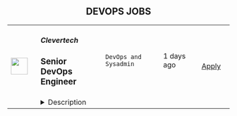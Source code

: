 <div align="center"><h2>DEVOPS JOBS</h2></div><table><tr>
                <td width="100" height="100" rowspan="2">
                    <img src="https://wwr-pro.s3.amazonaws.com/logos/0074/7619/logo.gif" width="38px" height="auto">
                </td>
                <td width="300">
                    <h5>Clevertech</h5>
                    <h3> Senior DevOps Engineer</h3>
                </td>
                <td width="300">
                    <code>DevOps and Sysadmin</code>
                </td>
                <td width="200">
                <text>1 days ago</text>
                </td>
                <td width="100" rowspan="2">
                <a href="https://weworkremotely.com/remote-jobs/clevertech-senior-devops-engineer-10" align="right" target="_blank">Apply</a>
                </td>
            </tr>
            <tr>
                <td colspan="3">
                <details><summary>Description</summary>
                <img src="https://we-work-remotely.imgix.net/logos/0074/7619/logo.gif?ixlib=rails-4.0.0&w=50&h=50&dpr=2&fit=fill&auto=compress" />

<p>
  <strong>Headquarters:</strong> New York, NY
    <br /><strong>URL:</strong> <a href="https://clevertech.biz">https://clevertech.biz</a>
</p>

<div>Experience Remote done Right. Over 20 years of remote experience, all 500+ staff are 100% remote and we still grow vibrant relationships, provide exceptional opportunities for career growth while working with stellar clients on ambitious projects<br><br>
</div><div><strong>What we're working on:</strong></div><div>
<br>Enterprise companies turn to us to help them launch innovative digital products that interact with hundreds of millions of customers, transactions and data points. The problems we solve every day are real and require creativity, grit and determination. We are building a culture that challenges norms while fostering experimentation and personal growth. In order to grasp the scale of problems we face, ideally, you have some exposure to Logistics, FinTech, Transportation, Insurance, Media or other complex multifactor industries<br><br>
</div><div><strong><br>Requirements</strong></div><ul>
<li>7+ years of professional experience (A technical assessment will be required)</li>
<li>Senior-level experience with AWS (EC2, RDS, S3, ECS, ELB)</li>
<li>Strong background in Linux and Mongo Atlas administration</li>
<li>Experience deploying Kubernetes in a production environment</li>
<li>Experience with CI/CD in Jenkins or CircleCi</li>
<li>Infrastructure as code (we use Terraform)</li>
<li>Experience with requirement gathering and presentation to executives</li>
<li>English fluency, verbal and written</li>
<li>Professional, empathic, team player</li>
<li>Problem solver, proactive, go-getter</li>
</ul><div>
<br><strong>Straight from the Devs</strong>
</div><div>
<br>Watch short snippets of actual developers (Real, not scripted) share why they joined <a href="https://cleverte.ch/3"><strong>YouTube Playlist<br></strong></a><br>
</div><div><strong>Why Clevertech is an amazing place to work at</strong></div><div>
<br>At Clevertech, you can expect that you will:<br><br>
</div><ul>
<li>Be 100% dedicated to one project at a time so that you can hone your skills, innovate and grow</li>
<li>Be a part of a team of talented and friendly senior-level developers</li>
<li>Work on projects that allow you to use cutting edge tech. We believe in constantly evolving your mastery</li>
</ul><div>
<br>The result? We produce meaningful work and we are truly proud and excited to be creating waves in an industry under transformation.<br><br>
</div>

<p><strong>To apply:</strong> <a href="https://weworkremotely.com/remote-jobs/clevertech-senior-devops-engineer-10">https://weworkremotely.com/remote-jobs/clevertech-senior-devops-engineer-10</a></p>

                </details>
                </td>
            </tr>,<tr>
                <td width="100" height="100" rowspan="2">
                    <img src="https://remotive.com/job/1344659/logo" width="38px" height="auto">
                </td>
                <td width="300">
                    <h5>Toptal</h5>
                    <h3>Senior DevOps Engineer</h3>
                </td>
                <td width="300">
                    <code>AWS,developer,devops,growth</code>
                </td>
                <td width="200">
                <text>6 days ago</text>
                </td>
                <td width="100" rowspan="2">
                <a href="https://remotive.com/remote-jobs/devops/senior-devops-engineer-1344659" align="right" target="_blank">Apply</a>
                </td>
            </tr>
            <tr>
                <td colspan="3">
                <details><summary>Description</summary>
                <p class="h2" dir="ltr" style="margin-top: 18pt; margin-bottom: 4pt; line-height: 1.38;"><em style="color: rgb(0, 0, 0);   font-weight: 600; letter-spacing: 0.75px;">Design your full-time freelance career as a top freelance developer with Toptal.</em><br></p><p dir="ltr" style="margin-top: 12pt; margin-bottom: 12pt; line-height: 1.38;"><span style="font-variant-numeric: normal; font-variant-east-asian: normal; vertical-align: baseline; white-space: pre-wrap; color: rgb(0, 0, 0);">Freelance work is defining developer careers in exciting new ways. If you’re passionate about finding rapid career growth potential working with leading Fortune 500 brands and innovative Silicon Valley startups, Toptal could be a great fit for your next career shift. </span></p><p dir="ltr" style="margin-top: 12pt; margin-bottom: 12pt; line-height: 1.38;"><span style="font-variant-numeric: normal; font-variant-east-asian: normal; vertical-align: baseline; white-space: pre-wrap; color: rgb(0, 0, 0);">Toptal is an exclusive talent network made up of the world’s top 3% of developers, connecting the best and brightest freelancers with top organizations. Unlike a 9-to-5 job, you’ll choose your own schedule and work from anywhere. </span><span style="font-variant-numeric: normal; font-variant-east-asian: normal; vertical-align: baseline; white-space: pre-wrap; font-weight: 700; color: rgb(0, 0, 0);">Jobs come to you, so you won’t bid for projects against other developers in a race to the bottom.</span><span style="font-variant-numeric: normal; font-variant-east-asian: normal; vertical-align: baseline; white-space: pre-wrap; color: rgb(0, 0, 0);"> Plus, Toptal takes care of all the overhead, empowering you to focus on successful engagements while getting paid on time, at the rate you decide, every time. Our sophisticated screening process makes sure you are provided with top clients without additional overhead, as well as assistance in maximizing the potential of your full-time freelance career. Joining the Toptal network also gives you access to technical training programs, mentors, and coaching programs, so you can connect with a global community of experts like you to share peer-to-peer knowledge and expand your network globally. </span></p><p dir="ltr" style="margin-top: 12pt; margin-bottom: 12pt; line-height: 1.38;"><span style="font-variant-numeric: normal; font-variant-east-asian: normal; vertical-align: baseline; white-space: pre-wrap; color: rgb(0, 0, 0);">As a freelance developer, you can become a part of an ever-expanding community of experts in over 120 countries, working remotely on projects that meet your career ambitions. </span></p><p dir="ltr" style="margin-top: 12pt; margin-bottom: 12pt; line-height: 1.38;"><span style="font-variant-numeric: normal; font-variant-east-asian: normal; vertical-align: baseline; white-space: pre-wrap; color: rgb(0, 0, 0);">That’s why the world’s top 3% of developers choose Toptal. DevOps Engineers in our network share:</span></p><ul style="padding-inline-start: 48px;"><li dir="ltr" style="list-style-type: disc; font-variant-numeric: normal; font-variant-east-asian: normal; vertical-align: baseline; background-color: transparent; white-space: pre; color: rgb(0, 0, 0);"><p dir="ltr" style="margin-top: 0pt; margin-bottom: 0pt; line-height: 1.38;"><span style="font-variant-numeric: normal; font-variant-east-asian: normal; vertical-align: baseline; white-space: pre-wrap;">English language proficiency</span></p></li><li dir="ltr" style="list-style-type: disc; font-variant-numeric: normal; font-variant-east-asian: normal; vertical-align: baseline; background-color: transparent; white-space: pre; color: rgb(0, 0, 0);"><p dir="ltr" style="margin-top: 0pt; margin-bottom: 0pt; line-height: 1.38;"><span style="font-variant-numeric: normal; font-variant-east-asian: normal; vertical-align: baseline; white-space: pre-wrap; font-weight: 700;">3+ years</span><span style="font-variant-numeric: normal; font-variant-east-asian: normal; vertical-align: baseline; white-space: pre-wrap;"> of professional experience in software development</span></p></li><li dir="ltr" style="list-style-type: disc; font-variant-numeric: normal; font-variant-east-asian: normal; vertical-align: baseline; background-color: transparent; white-space: pre; color: rgb(0, 0, 0);"><p dir="ltr" style="margin-top: 0pt; margin-bottom: 0pt; line-height: 1.38;"><span style="font-variant-numeric: normal; font-variant-east-asian: normal; vertical-align: baseline; white-space: pre-wrap;">Solid experience with </span><span style="font-variant-numeric: normal; font-variant-east-asian: normal; vertical-align: baseline; white-space: pre-wrap; font-weight: 700;">AWS</span><span style="font-variant-numeric: normal; font-variant-east-asian: normal; vertical-align: baseline; white-space: pre-wrap;"> is a strong advantage</span></p></li><li dir="ltr" style="list-style-type: disc; font-variant-numeric: normal; font-variant-east-asian: normal; vertical-align: baseline; background-color: transparent; white-space: pre; color: rgb(0, 0, 0);"><p dir="ltr" style="margin-top: 0pt; margin-bottom: 0pt; line-height: 1.38;"><span style="font-variant-numeric: normal; font-variant-east-asian: normal; vertical-align: baseline; white-space: pre-wrap;">Project management skills</span></p></li><li dir="ltr" style="list-style-type: disc; font-variant-numeric: normal; font-variant-east-asian: normal; vertical-align: baseline; background-color: transparent; white-space: pre; color: rgb(0, 0, 0);"><p dir="ltr" style="margin-top: 0pt; margin-bottom: 0pt; line-height: 1.38;"><span style="font-variant-numeric: normal; font-variant-east-asian: normal; vertical-align: baseline; white-space: pre-wrap;">A keen attention to detail</span></p></li><li dir="ltr" style="list-style-type: disc; font-variant-numeric: normal; font-variant-east-asian: normal; vertical-align: baseline; background-color: transparent; white-space: pre; color: rgb(0, 0, 0);"><p dir="ltr" style="margin-top: 0pt; margin-bottom: 0pt; line-height: 1.38;"><span style="font-variant-numeric: normal; font-variant-east-asian: normal; vertical-align: baseline; white-space: pre-wrap;">Experience with system architecture or leading a software team is a strong advantage</span></p></li><li dir="ltr" style="list-style-type: disc; font-variant-numeric: normal; font-variant-east-asian: normal; vertical-align: baseline; background-color: transparent; white-space: pre; color: rgb(0, 0, 0);"><p dir="ltr" style="margin-top: 0pt; margin-bottom: 42pt; line-height: 1.38;"><span style="font-variant-numeric: normal; font-variant-east-asian: normal; vertical-align: baseline; white-space: pre-wrap; font-weight: 700;">Full-time availability</span><span style="font-variant-numeric: normal; font-variant-east-asian: normal; vertical-align: baseline; white-space: pre-wrap;"> is a strong advantage</span></p></li></ul><p dir="ltr" style="margin-top: 12pt; margin-bottom: 12pt; line-height: 1.38;"><span style="font-variant-numeric: normal; font-variant-east-asian: normal; vertical-align: baseline; white-space: pre-wrap; color: rgb(0, 0, 0);">Curious to know how much you could make? Check out our DevOps engineer rate calculator:</span><a href="https://topt.al/rRcmJn" rel="nofollow" style="text-decoration: none;"><span style="font-variant-numeric: normal; font-variant-east-asian: normal; vertical-align: baseline; white-space: pre-wrap; color: rgb(0, 0, 0);"> </span></a><a href="https://topt.al/rqcbMg" rel="nofollow">https://topt.al/rqcbMg</a></p><p dir="ltr" style="margin-top: 12pt; margin-bottom: 12pt; line-height: 1.38;"><span style="font-variant-numeric: normal; font-variant-east-asian: normal; vertical-align: baseline; white-space: pre-wrap; color: rgb(0, 0, 0);">If you’re interested in pursuing an engaging career working on full-time freelance jobs for exclusive clients, take the next step by clicking apply and filling out the short form:</span><a href="https://topt.al/VwcMQG" rel="nofollow" style="text-decoration: none;"><span style="font-variant-numeric: normal; font-variant-east-asian: normal; vertical-align: baseline; white-space: pre-wrap; color: rgb(0, 0, 0);"> </span></a><span style="font-variant-numeric: normal; font-variant-east-asian: normal; text-decoration-skip-ink: none; vertical-align: baseline; white-space: pre-wrap; color: rgb(17, 85, 204);"><a href="https://topt.al/Qkcv4y" rel="nofollow"><span style="font-weight: 600; color: rgb(0, 0, 0); letter-spacing: 0.75px;">https://topt.al/Qkcv4y</span></a></span></p>
<img src="https://remotive.com/job/track/1344659/blank.gif?source=public_api" alt=""/>
                </details>
                </td>
            </tr></table>